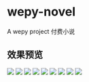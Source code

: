 # wepy-novel
A wepy project
付费小说
## 效果预览
<img src="http://wx.11babay.cn/uploads/Q/Qdh4nAHglce5Bkn7PTKf/a/5/4/b/5c60e4dead865.jpeg">
<img src="http://wx.11babay.cn/uploads/Q/Qdh4nAHglce5Bkn7PTKf/7/a/a/1/5c60e4d9affde.jpeg">
<img src="http://wx.11babay.cn/uploads/Q/Qdh4nAHglce5Bkn7PTKf/9/5/5/a/5c60e4d438b48.jpeg">
<img src="http://wx.11babay.cn/uploads/Q/Qdh4nAHglce5Bkn7PTKf/6/d/0/2/5c60e4cece8fd.jpeg">
<img src="http://wx.11babay.cn/uploads/Q/Qdh4nAHglce5Bkn7PTKf/7/c/2/0/5c60e4c8d2568.jpeg">
<img src="http://wx.11babay.cn/uploads/Q/Qdh4nAHglce5Bkn7PTKf/c/1/8/3/5c60e4c3721d1.jpeg">
<img src="http://wx.11babay.cn/uploads/Q/Qdh4nAHglce5Bkn7PTKf/1/f/9/a/5c60e4be178fd.jpeg">
<img src="http://wx.11babay.cn/uploads/Q/Qdh4nAHglce5Bkn7PTKf/d/f/4/8/5c60e4b87f200.jpeg">
<img src="http://wx.11babay.cn/uploads/Q/Qdh4nAHglce5Bkn7PTKf/6/6/3/d/5c60e4b3154cc.jpeg">
